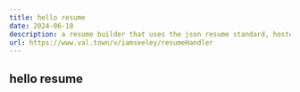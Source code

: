 ```yaml
---
title: hello resume
date: 2024-06-10
description: a resume builder that uses the json resume standard, hosted on val.town
url: https://www.val.town/v/iamseeley/resumeHandler
---
```


## hello resume

